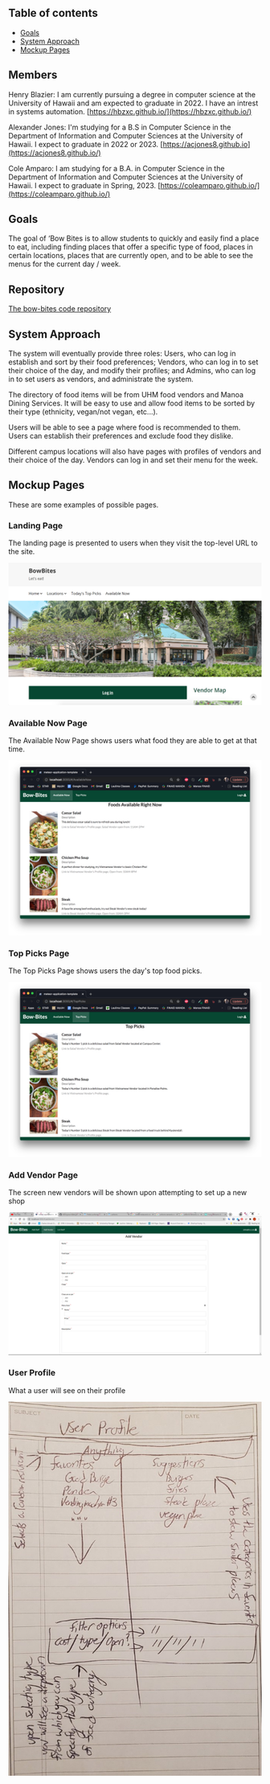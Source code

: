 ## Table of contents

* [Goals](#goals)
* [System Approach](#system-approach)
* [Mockup Pages](#mockup-pages)

## Members

Henry Blazier: I am currently pursuing a degree in computer science at the University of Hawaii and am expected to graduate in 2022. I have an intrest in systems automation.
[https://hbzxc.github.io/](https://hbzxc.github.io/)

Alexander Jones: I'm studying for a B.S in Computer Science in the Department of Information and Computer Sciences at the University of Hawaii. I expect to graduate in 2022 or 2023. [https://acjones8.github.io](https://acjones8.github.io/)

Cole Amparo: I am studying for a B.A. in Computer Science in the Department of Information and Computer Sciences at the University of Hawaii. I expect to graduate in Spring, 2023. 
[https://coleamparo.github.io/](https://coleamparo.github.io/)


## Goals

The goal of ‘Bow Bites is to allow students to quickly and easily find a place to eat, including finding places that offer a specific type of food, places in certain locations, places that are currently open, and to be able to see the menus for the current day / week.

## Repository

[The bow-bites code repository](https://github.com/bow-bites/bow-bites)

## System Approach

The system will eventually provide three roles: Users, who can log in establish and sort by their food preferences; Vendors, who can log in to set their choice of the day, and modify their profiles; and Admins, who can log in to set users as vendors, and administrate the system. 

The directory of food items will be from UHM food vendors and Manoa Dining Services. It will be easy to use and allow food items to be sorted by their type (ethnicity, vegan/not vegan, etc...).

Users will be able to see a page where food is recommended to them. Users can establish their preferences and exclude food they dislike. 

Different campus locations will also have pages with profiles of vendors and their choice of the day. Vendors can log in and set their menu for the week.

## Mockup Pages

These are some examples of possible pages.

### Landing Page

The landing page is presented to users when they visit the top-level URL to the site.

![](images/mockup-landing.png)

### Available Now Page

The Available Now Page shows users what food they are able to get at that time.

![](images/AvailableNow-mockup.png)

### Top Picks Page

The Top Picks Page shows users the day's top food picks. 

![](images/TopPicks-mockup.png)

### Add Vendor Page 

The screen new vendors will be shown upon attempting to set up a new shop

![](images/AddVendorMock.PNG)

### User Profile

What a user will see on their profile

![](images/userProfile.jpg)
